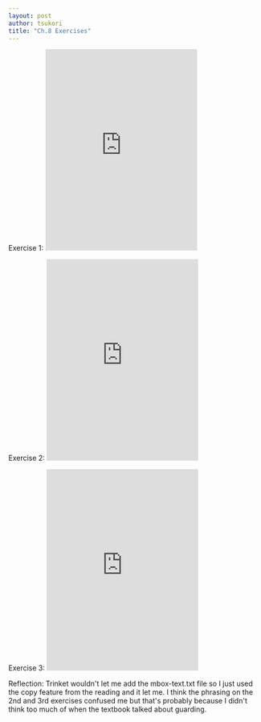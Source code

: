 ```yaml
---
layout: post
author: tsukori
title: "Ch.8 Exercises"
---
```


Exercise 1: <iframe src="https://trinket.io/embed/python/8ffb171470" width="60%" height="400" frameborder="0" marginwidth="0" marginheight="0" allowfullscreen></iframe>

Exercise 2: <iframe src="https://trinket.io/embed/python/221801ab4c" width="60%" height="400" frameborder="0" marginwidth="0" marginheight="0" allowfullscreen></iframe>

Exercise 3: <iframe src="https://trinket.io/embed/python/29c495d6de" width="60%" height="400" frameborder="0" marginwidth="0" marginheight="0" allowfullscreen></iframe>

Reflection: Trinket wouldn't let me add the mbox-text.txt file so I just used the copy feature from the reading and it let me. I think the phrasing on the 2nd and 3rd exercises confused me but that's probably because I didn't think too much of when the textbook talked about guarding. 
